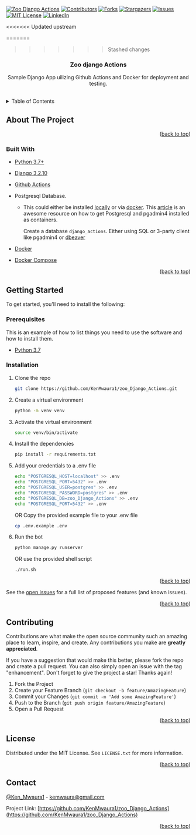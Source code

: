 
<!-- PROJECT SHIELDS -->
<!--
*** I'm using markdown "reference style" links for readability.
*** Reference links are enclosed in brackets [ ] instead of parentheses ( ).
*** See the bottom of this document for the declaration of the reference variables
*** for contributors-url, forks-url, etc. This is an optional, concise syntax you may use.
*** https://www.markdownguide.org/basic-syntax/#reference-style-links
-->
[![Zoo Django Actions](https://github.com/KenMwaura1/zoo_Django_Actions/actions/workflows/zoo_django_actions.yml/badge.svg)](https://github.com/KenMwaura1/zoo_Django_Actions/actions/workflows/zoo_django_actions.yml)
[![Contributors][contributors-shield]][contributors-url]
[![Forks][forks-shield]][forks-url]
[![Stargazers][stars-shield]][stars-url]
[![Issues][issues-shield]][issues-url]
[![MIT License][license-shield]][license-url]
[![LinkedIn][linkedin-shield]][linkedin-url]

<<<<<<< Updated upstream
<!-- PROJECT LOGO -->
=======


<!-- PROJECT LOGO --> 
>>>>>>> Stashed changes

<h3 align="center">Zoo django Actions</h3>

  <p align="center">
    Sample Django App uilizing Github Actions and Docker for deployment and testing.
    <br />
    <br />
  </p>

<!-- TABLE OF CONTENTS -->
<details>
  <summary>Table of Contents</summary>
  <ol>
    <li>
      <a href="#about-the-project">About The Project</a>
      <ul>
        <li><a href="#built-with">Built With</a></li>
      </ul>
    </li>
    <li>
      <a href="#getting-started">Getting Started</a>
      <ul>
        <li><a href="#prerequisites">Prerequisites</a></li>
        <li><a href="#installation">Installation</a></li>
      </ul>
    </li>
    <li><a href="#usage">Usage</a></li>
    <li><a href="#roadmap">Roadmap</a></li>
    <li><a href="#contributing">Contributing</a></li>
    <li><a href="#license">License</a></li>
    <li><a href="#contact">Contact</a></li>
    <li><a href="#acknowledgments">Acknowledgments</a></li>
  </ol>
</details>

<!-- ABOUT THE PROJECT -->
## About The Project

<!--Here's a blank template to get started: To avoid retyping too much info. Do a search and replace with your text editor for the following: `KenMwaura1`, `zoo_Django_Actions`, `Ken_Mwaura1`, `kennedy-mwaura`, `kemwaura`, `gmail.com`, `py-crypo-bot`, -->

<p align="right">(<a href="#top">back to top</a>)</p>

### Built With

* [Python 3.7+](https://www.python.org/downloads/)
* [Django 3.2.10](https://www.djangoproject.com/download/)
* [Github Actions](https://docs.github.com/en/actions)
* Postgresql Database.
  * This could either be installed [locally](https://www.postgresql.org/) or via  [docker](https://www.docker.com/).
      This [article](https://blog.crunchydata.com/blog/easy-postgresql-12-and-pgadmin-4-setup-with-docker) is an awesome resource on how to get Postgresql and pgadmin4  installed as containers.

    Create a database `django_actions`. Either using SQL or 3-party client like pgadmin4 or [dbeaver](https://dbeaver.io/)

* [Docker](https://www.docker.com/)
* [Docker Compose](https://docs.docker.com/compose/install/)

<p align="right">(<a href="#top">back to top</a>)</p>

<!-- GETTING STARTED -->
## Getting Started

To get started, you'll need to install the following:

### Prerequisites

This is an example of how to list things you need to use the software and how to install them.

* [Python 3.7](https://www.python.org/downloads/)

### Installation

1. Clone the repo

   ```sh
   git clone https://github.com/KenMwaura1/zoo_Django_Actions.git
   ```

2. Create a virtual environment

   ```sh
   python -m venv venv
   ```

3. Activate the virtual environment

   ```sh
   source venv/bin/activate
   ```

4. Install the dependencies

   ```sh
   pip install -r requirements.txt
   ```

5. Add your credentials to a .env file

   ```sh
   echo "POSTGRESQL_HOST=localhost" >> .env
   echo "POSTGRESQL_PORT=5432" >> .env
   echo "POSTGRESQL_USER=postgres" >> .env
   echo "POSTGRESQL_PASSWORD=postgres" >> .env
   echo "POSTGRESQL_DB=zoo_Django_Actions" >> .env
   echo "POSTGRESQL_PORT=5432" >> .env
   ```

   OR
   Copy the provided example file to your .env file

   ```sh
   cp .env.example .env
   ```

6. Run the bot

   ```sh
   python manage.py runserver
   ```

   OR use the provided shell script

   ```sh
   ./run.sh
   ```

<p align="right">(<a href="#top">back to top</a>)</p>

See the [open issues](https://github.com/KenMwaura1/zoo_Django_Actions/issues) for a full list of proposed features (and known issues).

<p align="right">(<a href="#top">back to top</a>)</p>

<!-- CONTRIBUTING -->
## Contributing

Contributions are what make the open source community such an amazing place to learn, inspire, and create. Any contributions you make are **greatly appreciated**.

If you have a suggestion that would make this better, please fork the repo and create a pull request. You can also simply open an issue with the tag "enhancement".
Don't forget to give the project a star! Thanks again!

1. Fork the Project
2. Create your Feature Branch (`git checkout -b feature/AmazingFeature`)
3. Commit your Changes (`git commit -m 'Add some AmazingFeature'`)
4. Push to the Branch (`git push origin feature/AmazingFeature`)
5. Open a Pull Request

<p align="right">(<a href="#top">back to top</a>)</p>

<!-- LICENSE.txt -->
## License

Distributed under the MIT License. See `LICENSE.txt` for more information.

<p align="right">(<a href="#top">back to top</a>)</p>

<!-- CONTACT -->
## Contact

 [@Ken_Mwaura1](https://twitter.com/Ken_Mwaura1) - kemwaura@gmail.com

Project Link: [https://github.com/KenMwaura1/zoo_Django_Actions](https://github.com/KenMwaura1/zoo_Django_Actions)

<p align="right">(<a href="#top">back to top</a>)</p>

<!-- MARKDOWN LINKS & IMAGES -->
<!-- https://www.markdownguide.org/basic-syntax/#reference-style-links -->
[contributors-shield]: https://img.shields.io/github/contributors/KenMwaura1/zoo_Django_Actions.svg?style=for-the-badge
[contributors-url]: https://github.com/KenMwaura1/zoo_Django_Actions/graphs/contributors
[forks-shield]: https://img.shields.io/github/forks/KenMwaura1/zoo_Django_Actions.svg?style=for-the-badge
[forks-url]: https://github.com/KenMwaura1/zoo_Django_Actions/network/members
[stars-shield]: https://img.shields.io/github/stars/KenMwaura1/zoo_Django_Actions.svg?style=for-the-badge
[stars-url]: https://github.com/KenMwaura1/zoo_Django_Actions/stargazers
[issues-shield]: https://img.shields.io/github/issues/KenMwaura1/zoo_Django_Actions.svg?style=for-the-badge
[issues-url]: https://github.com/KenMwaura1/zoo_Django_Actions/issues
[license-shield]: https://img.shields.io/github/license/KenMwaura1/zoo_Django_Actions.svg?style=for-the-badge
[license-url]: https://github.com/KenMwaura1/zoo_Django_Actions/blob/master/LICENSE.txt
[linkedin-shield]: https://img.shields.io/badge/-LinkedIn-black.svg?style=for-the-badge&logo=linkedin&colorB=555
[linkedin-url]: https://linkedin.com/in/kennedy-mwaura/
